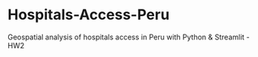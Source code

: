 # Hospitals-Access-Peru
Geospatial analysis of hospitals access in Peru with Python &amp; Streamlit - HW2
